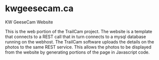 # kwgeesecam.ca
KW GeeseCam Website

This is the web portion of the TrailCam project. The website is a template that connects to a REST call that in turn connects to a mysql database running on the webhost. The TrailCam software uploads the details on the photos to the same REST service. This allows the photos to be displayed from the website by generating portions of the page in Javascript code.


